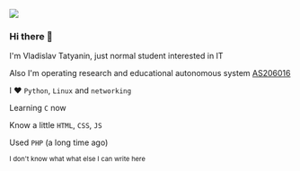 ![](https://komarev.com/ghpvc/?username=l27001)

### Hi there 👋
<p>I'm Vladislav Tatyanin, just normal student interested in IT</p>
<p>Also I'm operating research and educational autonomous system <a target="_blank" href="https://as206016.ezdomain.ru">AS206016</a></p>
<p>I ❤️ <code>Python</code>, <code>Linux</code> and <code>networking</code></p>
<p>Learning <code>C</code> now</p>
<p>Know a little <code>HTML</code>, <code>CSS</code>, <code>JS</code></p>
<p>Used <code>PHP</code> (a long time ago)</p>
<p><sub>I don't know what what else I can write here</sub></p>
